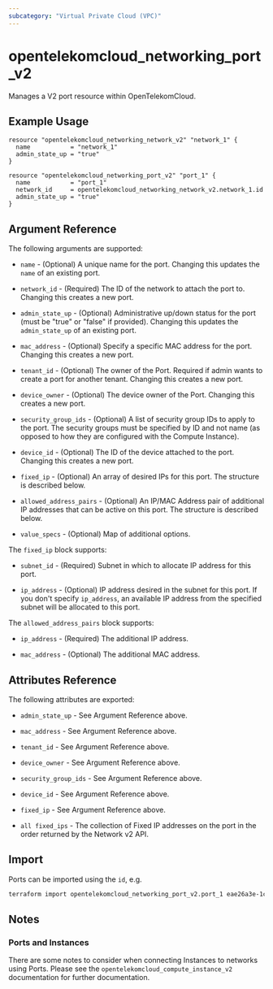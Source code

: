 ```yaml
---
subcategory: "Virtual Private Cloud (VPC)"
---
```


# opentelekomcloud_networking_port_v2

Manages a V2 port resource within OpenTelekomCloud.

## Example Usage

```hcl
resource "opentelekomcloud_networking_network_v2" "network_1" {
  name           = "network_1"
  admin_state_up = "true"
}

resource "opentelekomcloud_networking_port_v2" "port_1" {
  name           = "port_1"
  network_id     = opentelekomcloud_networking_network_v2.network_1.id
  admin_state_up = "true"
}
```

## Argument Reference

The following arguments are supported:

* `name` - (Optional) A unique name for the port. Changing this
  updates the `name` of an existing port.

* `network_id` - (Required) The ID of the network to attach the port to. Changing
  this creates a new port.

* `admin_state_up` - (Optional) Administrative up/down status for the port
  (must be "true" or "false" if provided). Changing this updates the
  `admin_state_up` of an existing port.

* `mac_address` - (Optional) Specify a specific MAC address for the port. Changing
  this creates a new port.

* `tenant_id` - (Optional) The owner of the Port. Required if admin wants
  to create a port for another tenant. Changing this creates a new port.

* `device_owner` - (Optional) The device owner of the Port. Changing this creates
  a new port.

* `security_group_ids` - (Optional) A list of security group IDs to apply to the
  port. The security groups must be specified by ID and not name (as opposed
  to how they are configured with the Compute Instance).

* `device_id` - (Optional) The ID of the device attached to the port. Changing this
  creates a new port.

* `fixed_ip` - (Optional) An array of desired IPs for this port. The structure is
  described below.

* `allowed_address_pairs` - (Optional) An IP/MAC Address pair of additional IP
  addresses that can be active on this port. The structure is described below.

* `value_specs` - (Optional) Map of additional options.

The `fixed_ip` block supports:

* `subnet_id` - (Required) Subnet in which to allocate IP address for
this port.

* `ip_address` - (Optional) IP address desired in the subnet for this port. If
you don't specify `ip_address`, an available IP address from the specified
subnet will be allocated to this port.

The `allowed_address_pairs` block supports:

* `ip_address` - (Required) The additional IP address.

* `mac_address` - (Optional) The additional MAC address.

## Attributes Reference

The following attributes are exported:

* `admin_state_up` - See Argument Reference above.

* `mac_address` - See Argument Reference above.

* `tenant_id` - See Argument Reference above.

* `device_owner` - See Argument Reference above.

* `security_group_ids` - See Argument Reference above.

* `device_id` - See Argument Reference above.

* `fixed_ip` - See Argument Reference above.

* `all fixed_ips` - The collection of Fixed IP addresses on the port in the order returned by the Network v2 API.

## Import

Ports can be imported using the `id`, e.g.

```sh
terraform import opentelekomcloud_networking_port_v2.port_1 eae26a3e-1c33-4cc1-9c31-0cd729c438a1
```

## Notes

### Ports and Instances

There are some notes to consider when connecting Instances to networks using
Ports. Please see the `opentelekomcloud_compute_instance_v2` documentation for further
documentation.
